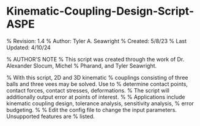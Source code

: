 # Kinematic-Coupling-Design-Script-ASPE

% Revision:     1.4
% Author:       Tyler A. Seawright
% Created:      5/8/23
% Last Updated: 4/10/24

% AUTHOR'S NOTE
% This script was created through the work of Dr. Alexander Slocum, Michel
% Pharand, and Tyler Seawright. 

% With this script, 2D and 3D kinematic
% couplings consisting of three balls and three vees may be solved. Use to
% determine contact points, contact forces, contact stresses, deformations. 
% The script will additionally output error at points of interest.
% 
% Applications include kinematic coupling design, tolerance analysis, sensitivity analysis,
% error budgeting.
%
% Edit the config file to change the input parameters. Unsupported features are
% listed. 